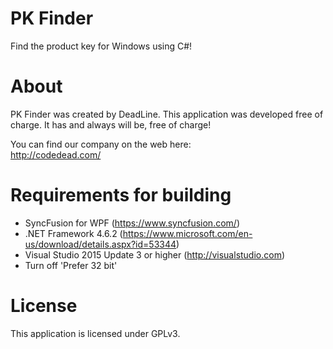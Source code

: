 # PK Finder
Find the product key for Windows using C#!

# About
PK Finder was created by DeadLine. This application was developed free of charge. It has and always will be, free of charge!

You can find our company on the web here:<br />
http://codedead.com/

# Requirements for building
* SyncFusion for WPF (https://www.syncfusion.com/)
* .NET Framework 4.6.2 (https://www.microsoft.com/en-us/download/details.aspx?id=53344)
* Visual Studio 2015 Update 3 or higher (http://visualstudio.com)
* Turn off 'Prefer 32 bit'

# License
This application is licensed under GPLv3.
